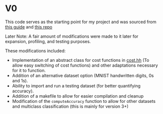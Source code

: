 # V0
This code serves as the starting point for my project and was sourced from 
[this guide](https://luniak.io/cuda-neural-network-implementation-part-1/)
and [this repo](https://github.com/pwlnk/cuda-neural-network)

Later Note: A fair amount of modifications were made to it later for expansion, profiling, and testing purposes.  

These modifications included:
- Implementation of an abstract class for cost functions in [cost.hh](nn_utils/cost.hh) (To allow easy switching of cost functions) and other adaptations necessary for it to function.
- Addition of an alternative dataset option (MNIST handwritten digits, 0s and 1s).
- Ability to import and run a testing dataset (for better quantifying accuracy).
- Addition of a makefile to allow for easier compilation and cleanup
- Modification of the `computeAccuracy` function to allow for other datasets and multiclass classification (this is mainly for version 3+)


